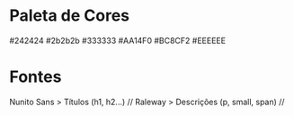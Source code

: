 # Paleta de Cores

#242424
#2b2b2b
#333333
#AA14F0
#BC8CF2
#EEEEEE

# Fontes

Nunito Sans > Títulos (h1, h2...) //
Raleway > Descrições (p, small, span) //
